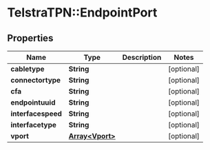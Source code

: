 # TelstraTPN::EndpointPort

## Properties
Name | Type | Description | Notes
------------ | ------------- | ------------- | -------------
**cabletype** | **String** |  | [optional] 
**connectortype** | **String** |  | [optional] 
**cfa** | **String** |  | [optional] 
**endpointuuid** | **String** |  | [optional] 
**interfacespeed** | **String** |  | [optional] 
**interfacetype** | **String** |  | [optional] 
**vport** | [**Array&lt;Vport&gt;**](Vport.md) |  | [optional] 


